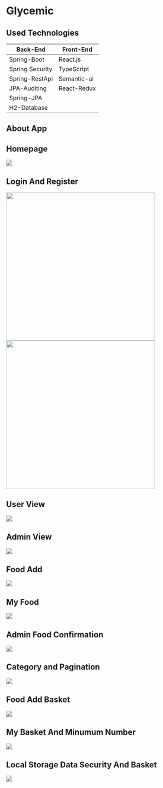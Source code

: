 # Glycemic

## Used Technologies

|       Back-End        |       Front-End       |    
|-----------------------|-----------------------|   
|         Spring-Boot   |       React.js        |  
|    Spring Security    |      TypeScript       |
|    Spring-RestApi     |      Semantic-ui      |    
|      JPA-Auditing     |      React-Redux      |          
|       Spring-JPA      |        
|       H2-Database     |

           







## About App

## Homepage
<img src="https://github.com/canersavak/glycemic/blob/master/assets/images/home%20page.JPG"/>

## Login And Register
<img src="https://github.com/canersavak/glycemic/blob/master/assets/images/log%20in.JPG" width="400"/><img src="https://github.com/canersavak/glycemic/blob/master/assets/images/sign%20up.JPG" width="400"/>

## User View
<img src="https://github.com/canersavak/glycemic/blob/master/assets/images/user%20view.JPG"/>

## Admin View
<img src="https://github.com/canersavak/glycemic/blob/master/assets/images/admin%20view.JPG"/>

## Food Add
<img src="https://github.com/canersavak/glycemic/blob/master/assets/images/foodadd.JPG"/>

## My Food
<img src="https://github.com/canersavak/glycemic/blob/master/assets/images/my%20food.JPG"/>

## Admin Food Confirmation
<img src="https://github.com/canersavak/glycemic/blob/master/assets/images/admin%20food%20enabled.JPG"/>

## Category and Pagination
<img src="https://github.com/canersavak/glycemic/blob/master/assets/images/category%20and%20pagination.JPG"/>

## Food Add Basket
<img src="https://github.com/canersavak/glycemic/blob/master/assets/images/food%20basket%20add.JPG"/>

## My Basket And Minumum Number
<img src="https://github.com/canersavak/glycemic/blob/master/assets/images/mınımum%20basket%20food.JPG" />

## Local Storage Data Security And Basket 
<img src="https://github.com/canersavak/glycemic/blob/master/assets/images/local%20storage.JPG" />
